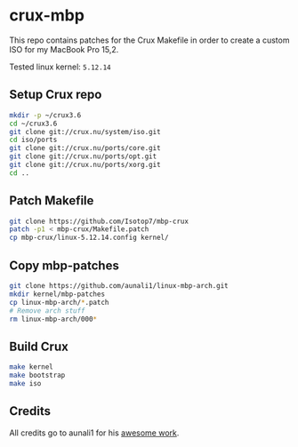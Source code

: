 # crux-mbp

This repo contains patches for the Crux Makefile in order to create a custom ISO for my MacBook Pro 15,2.

Tested linux kernel: `5.12.14`

## Setup Crux repo

```bash
mkdir -p ~/crux3.6
cd ~/crux3.6
git clone git://crux.nu/system/iso.git
cd iso/ports
git clone git://crux.nu/ports/core.git
git clone git://crux.nu/ports/opt.git
git clone git://crux.nu/ports/xorg.git
cd ..
```

## Patch Makefile

```bash
git clone https://github.com/Isotop7/mbp-crux
patch -p1 < mbp-crux/Makefile.patch
cp mbp-crux/linux-5.12.14.config kernel/
```

## Copy mbp-patches

```bash
git clone https://github.com/aunali1/linux-mbp-arch.git
mkdir kernel/mbp-patches
cp linux-mbp-arch/*.patch
# Remove arch stuff
rm linux-mbp-arch/000*
```

## Build Crux

```bash
make kernel
make bootstrap
make iso
```

## Credits

All credits go to aunali1 for his [awesome work](https://github.com/aunali1/linux-mbp-arch).
